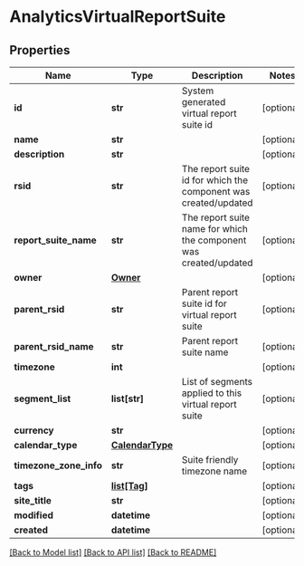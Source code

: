 # AnalyticsVirtualReportSuite

## Properties
Name | Type | Description | Notes
------------ | ------------- | ------------- | -------------
**id** | **str** | System generated virtual report suite id | [optional] 
**name** | **str** |  | [optional] 
**description** | **str** |  | [optional] 
**rsid** | **str** | The report suite id for which the component was created/updated | [optional] 
**report_suite_name** | **str** | The report suite name for which the component was created/updated | [optional] 
**owner** | [**Owner**](Owner.md) |  | [optional] 
**parent_rsid** | **str** | Parent report suite id for virtual report suite | [optional] 
**parent_rsid_name** | **str** | Parent report suite name | [optional] 
**timezone** | **int** |  | [optional] 
**segment_list** | **list[str]** | List of segments applied to this virtual report suite | [optional] 
**currency** | **str** |  | [optional] 
**calendar_type** | [**CalendarType**](CalendarType.md) |  | [optional] 
**timezone_zone_info** | **str** | Suite friendly timezone name | [optional] 
**tags** | [**list[Tag]**](Tag.md) |  | [optional] 
**site_title** | **str** |  | [optional] 
**modified** | **datetime** |  | [optional] 
**created** | **datetime** |  | [optional] 

[[Back to Model list]](../README.md#documentation-for-models) [[Back to API list]](../README.md#documentation-for-api-endpoints) [[Back to README]](../README.md)

